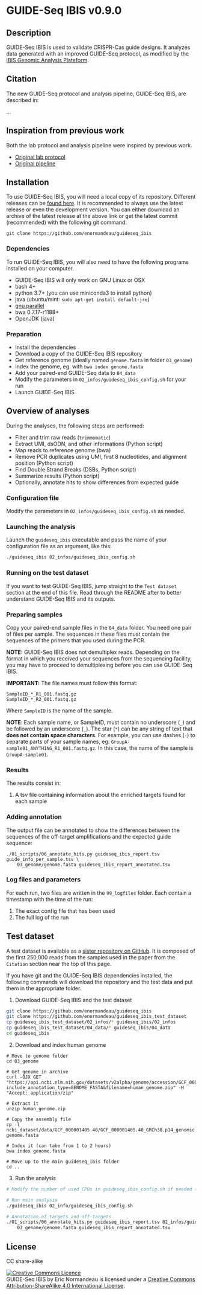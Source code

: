 # GUIDE-Seq IBIS v0.9.0

## Description

GUIDE-Seq IBIS is used to validate CRISPR-Cas guide designs. It analyzes data
generated with an improved GUIDE-Seq protocol, as modified by the [IBIS Genomic Analysis
Plateform](https://www.ibis.ulaval.ca/en/services-2/genomic-analysis-platform/).

## Citation

The new GUIDE-Seq protocol and analysis pipeline, GUIDE-Seq IBIS, are described in:

...

## Inspiration from previous work

Both the lab protocol and analysis pipeline were inspired by previous work.

- [Original lab protocol](https://github.com/tsailabSJ/guideseq)
- [Original pipeline](https://pubmed.ncbi.nlm.nih.gov/25513782/)

## Installation

To use GUIDE-Seq IBIS, you will need a local copy of its repository. Different
releases can be [found here](https://github.com/enormandeau/guideseq_ibis/tags).
It is recommended to always use the latest release or even the development
version. You can either download an archive of the latest release at the above
link or get the latest commit (recommended) with the following git command:

```
git clone https://github.com/enormandeau/guideseq_ibis
```

### Dependencies

To run GUIDE-Seq IBIS, you will also need to have the following programs installed
on your computer.

- GUIDE-Seq IBIS will only work on GNU Linux or OSX
- bash 4+
- python 3.7+ (you can use miniconda3 to install python)
- java (ubuntu/mint: `sudo apt-get install default-jre`)
- [gnu parallel](https://www.gnu.org/software/parallel/)
- bwa 0.7.17-r1188+
- OpenJDK (java)

### Preparation

- Install the dependencies
- Download a copy of the GUIDE-Seq IBIS repository
- Get reference genome (ideally named `genome.fasta` in folder `03_genome`)
- Index the genome, eg. with `bwa index genome.fasta`
- Add your paired-end GUIDE-Seq data to `04_data`
- Modify the parameters in `02_infos/guideseq_ibis_config.sh` for your run
- Launch GUIDE-Seq IBIS

## Overview of analyses

During the analyses, the following steps are performed:

- Filter and trim raw reads (`trimmomatic`)
- Extract UMI, dsODN, and other informations (Python script)
- Map reads to reference genome (bwa)
- Remove PCR duplicates using UMI, first 8 nucleotides, and alignment position (Python script)
- Find Double Strand Breaks (DSBs, Python script)
- Summarize results (Python script)
- Optionally, annotate hits to show differences from expected guide

### Configuration file

Modify the parameters in `02_infos/guideseq_ibis_config.sh` as needed.

### Launching the analysis

Launch the `guideseq_ibis` executable and pass the name of your configuration
file as an argument, like this:

```bash
./guideseq_ibis 02_infos/guideseq_ibis_config.sh
```

### Running on the test dataset

If you want to test GUIDE-Seq IBIS, jump straight to the `Test dataset` section
at the end of this file. Read through the README after to better understand
GUIDE-Seq IBIS and its outputs.

### Preparing samples

Copy your paired-end sample files in the `04_data` folder. You need one pair of
files per sample. The sequences in these files must contain the sequences of
the primers that you used during the PCR.

**NOTE:** GUIDE-Seq IBIS does not demultiplex reads. Depending on the format in
which you received your sequences from the sequencing facility, you may have to
proceed to demultiplexing before you can use GUIDE-Seq IBIS.

**IMPORTANT:** The file names must follow this format:

```
SampleID_*_R1_001.fastq.gz
SampleID_*_R2_001.fastq.gz
```

Where `SampleID` is the name of the sample.

**NOTE**: Each sample name, or SampleID, must contain no underscore (`_`) and be
followed by an underscore (`_`). The star (`*`) can be any string of text that
**does not contain space characters**. For example, you can use dashes (`-`) to
separate parts of your sample names, eg: `GroupA-sample01_ANYTHING_R1_001.fastq.gz`.
In this case, the name of the sample is `GroupA-sample01`.

### Results

The results consist in:
1. A tsv file containing information about the enriched targets found for each
   sample

### Adding annotation

The output file can be annotated to show the differences between the sequences
of the off-target amplifications and the expected guide sequence:

```
./01_scripts/06_annotate_hits.py guideseq_ibis_report.tsv guide_info_per_sample.tsv \
    03_genome/genome.fasta guideseq_ibis_report_annotated.tsv
```

### Log files and parameters

For each run, two files are written in the `99_logfiles` folder. Each
contain a timestamp with the time of the run:

1. The exact config file that has been used
1. The full log of the run

## Test dataset

A test dataset is available as a [sister repository on
GitHub](https://github.com/enormandeau/guideseq_ibis_test_dataset). It is
composed of the first 250,000 reads from the samples used in the paper from
the `Citation` section near the top of this page.

If you have git and the GUIDE-Seq IBIS dependencies installed, the following
commands will download the repository and the test data and put them in the
appropriate folder.

1. Download GUIDE-Seq IBIS and the test dataset

```bash
git clone https://github.com/enormandeau/guideseq_ibis
git clone https://github.com/enormandeau/guideseq_ibis_test_dataset
cp guideseq_ibis_test_dataset/02_infos/* guideseq_ibis/02_infos
cp guideseq_ibis_test_dataset/04_data/* guideseq_ibis/04_data
cd guideseq_ibis
```

2. Download and index human genome

```
# Move to genome folder
cd 03_genome

# Get genome in archive
curl -OJX GET "https://api.ncbi.nlm.nih.gov/datasets/v2alpha/genome/accession/GCF_000001405.40/download?include_annotation_type=GENOME_FASTA&filename=human_genome.zip" -H "Accept: application/zip"

# Extract it
unzip human_genome.zip

# Copy the assembly file
cp -l ncbi_dataset/data/GCF_000001405.40/GCF_000001405.40_GRCh38.p14_genomic.fna genome.fasta

# Index it (can take from 1 to 2 hours)
bwa index genome.fasta

# Move up to the main guideseq_ibis folder
cd ..
```

3. Run the analysis

```bash
# Modify the number of used CPUs in guideseq_ibis_config.sh if needed (default=40)

# Run main analysis
./guideseq_ibis 02_info/guideseq_ibis_config.sh

# Annotation of targets and off-targets
./01_scripts/06_annotate_hits.py guideseq_ibis_report.tsv 02_infos/guide_info_per_sample.tsv \
    03_genome/genome.fasta guideseq_ibis_report_annotated.tsv
```

## License

CC share-alike

<a rel="license" href="http://creativecommons.org/licenses/by-sa/4.0/"><img alt="Creative Commons Licence" style="border-width:0" src="https://i.creativecommons.org/l/by-sa/4.0/88x31.png" /></a><br /><span xmlns:dct="http://purl.org/dc/terms/" property="dct:title">GUIDE-Seq IBIS</span> by <span xmlns:cc="http://creativecommons.org/ns#" property="cc:attributionName">Eric Normandeau</span> is licensed under a <a rel="license" href="http://creativecommons.org/licenses/by-sa/4.0/">Creative Commons Attribution-ShareAlike 4.0 International License</a>.
